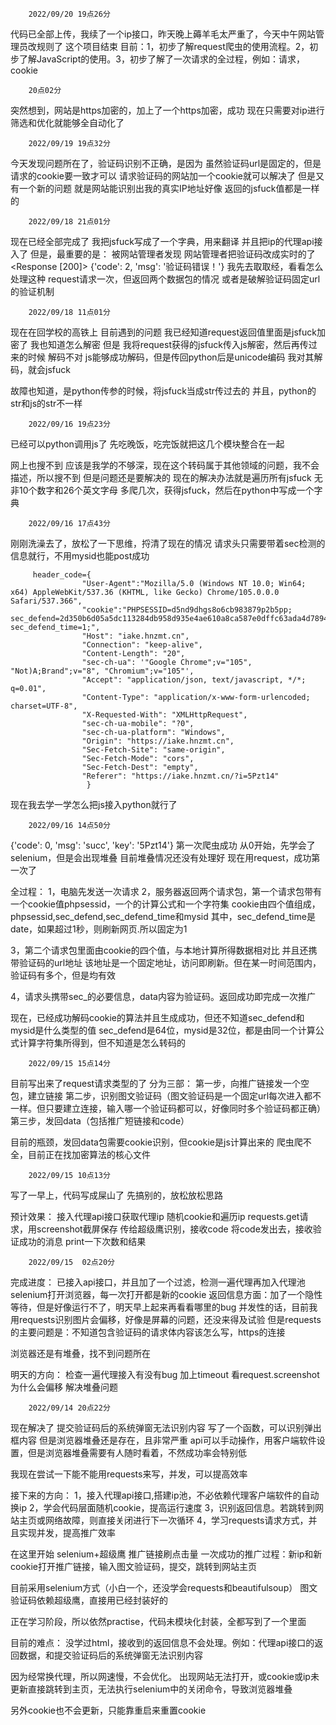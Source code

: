         2022/09/20 19点26分
 代码已全部上传，我续了一个ip接口，昨天晚上薅羊毛太严重了，今天中午网站管理员改规则了
 这个项目结束
 目前：1，初步了解request爬虫的使用流程。2，初步了解JavaScript的使用。3，初步了解了一次请求的全过程，例如：请求，cookie
        
        20点02分
突然想到，网站是https加密的，加上了一个https加密，成功
现在只需要对ip进行筛选和优化就能够全自动化了

        2022/09/19 19点32分
今天发现问题所在了，验证码识别不正确，是因为
虽然验证码url是固定的，但是请求的cookie要一致才可以
请求验证码的网站加一个cookie就可以解决了
但是又有一个新的问题
就是网站能识别出我的真实IP地址好像
返回的jsfuck值都是一样的

        2022/09/18 21点01分
现在已经全部完成了
我把jsfuck写成了一个字典，用来翻译
并且把ip的代理api接入了
但是，最重要的是：
被网站管理者发现
网站管理者把验证码改成实时的了
<Response [200]>
{'code': 2, 'msg': '验证码错误！'}
我先去取取经，看看怎么处理这种 request请求一次，但返回两个数据包的情况
或者是破解验证码固定url的验证机制


        2022/09/18 11点01分
现在在回学校的高铁上
目前遇到的问题
我已经知道request返回值里面是jsfuck加密了
我也知道怎么解密
但是
我将request获得的jsfuck传入js解密，然后再传过来的时候
解码不对
js能够成功解码，但是传回python后是unicode编码
我对其解码，就会jsfuck

故障也知道，是python传参的时候，将jsfuck当成str传过去的
并且，python的str和js的str不一样

        2022/09/16 19点23分
已经可以python调用js了
先吃晚饭，吃完饭就把这几个模块整合在一起


网上也搜不到
应该是我学的不够深，现在这个转码属于其他领域的问题，我不会描述，所以搜不到
但是问题还是要解决的
现在的解决办法就是遍历所有jsfuck
无非10个数字和26个英文字母
多爬几次，获得jsfuck，然后在python中写成一个字典




        2022/09/16 17点43分
刚刚洗澡去了，放松了一下思维，捋清了现在的情况
请求头只需要带着sec检测的信息就行，不用mysid也能post成功

         header_code={
                    "User-Agent":"Mozilla/5.0 (Windows NT 10.0; Win64; x64) AppleWebKit/537.36 (KHTML, like Gecko) Chrome/105.0.0.0 Safari/537.366",
                    "cookie":"PHPSESSID=d5nd9dhgs8o6cb983879p2b5pp; sec_defend=2d350b6d05a5dc113284db958d935e4ae610a8ca587e0dffc63ada4d7894b23f; sec_defend_time=1;",
                    "Host": "iake.hnzmt.cn",
                    "Connection": "keep-alive",
                    "Content-Length": "20",
                    "sec-ch-ua": '"Google Chrome";v="105", "Not)A;Brand";v="8", "Chromium";v="105"',
                    "Accept": "application/json, text/javascript, */*; q=0.01",
                    "Content-Type": "application/x-www-form-urlencoded; charset=UTF-8",
                    "X-Requested-With": "XMLHttpRequest",
                    "sec-ch-ua-mobile": "?0",
                    "sec-ch-ua-platform": "Windows",
                    "Origin": "https://iake.hnzmt.cn",
                    "Sec-Fetch-Site": "same-origin",
                    "Sec-Fetch-Mode": "cors",
                    "Sec-Fetch-Dest": "empty",
                    "Referer": "https://iake.hnzmt.cn/?i=5Pzt14"
                     }

现在我去学一学怎么把js接入python就行了



        2022/09/16 14点50分
{'code': 0, 'msg': 'succ', 'key': '5Pzt14'}
第一次爬虫成功
从0开始，先学会了selenium，但是会出现堆叠
目前堆叠情况还没有处理好
现在用request，成功第一次了

全过程：
1，电脑先发送一次请求
2，服务器返回两个请求包，第一个请求包带有一个cookie值phpsessid，一个的计算公式和一个字符集
    cookie由四个值组成，phpsessid,sec_defend,sec_defend_time和mysid
    其中，sec_defend_time是date，如果超过1秒，则刷新网页.所以固定为1
    
3，第二个请求包里面由cookie的四个值，与本地计算所得数据相对比
    并且还携带验证码的url地址
    该地址是一个固定地址，访问即刷新。但在某一时间范围内，验证码有多个，但是均有效

4，请求头携带sec_的必要信息，data内容为验证码。返回成功即完成一次推广


现在，已经成功解码cookie的算法并且生成成功，但还不知道sec_defend和mysid是什么类型的值
sec_defend是64位，mysid是32位，都是由同一个计算公式计算字符集所得到，但不知道是怎么转码的



        2022/09/15 15点14分
目前写出来了request请求类型的了
分为三部：
第一步，向推广链接发一个空包，建立链接
第二步，识别图文验证码（图文验证码是一个固定url每次进入都不一样。但只要建立连接，输入哪一个验证码都可以，好像同时多个验证码都正确）
第三步，发回data（包括推广短链接和code）

目前的瓶颈，发回data包需要cookie识别，但cookie是js计算出来的
爬虫爬不全，目前正在找加密算法的核心文件


        2022/09/15 10点13分
写了一早上，代码写成屎山了
先搞别的，放松放松思路

预计效果：
接入代理api接口获取代理ip
随机cookie和遍历ip
requests.get请求，用screenshot截屏保存
传给超级鹰识别，接收code
将code发出去，接收验证成功的消息
print一下次数和结果

        2022/09/15  02点20分
完成进度：
已接入api接口，并且加了一个过滤，检测一遍代理再加入代理池
selenium打开浏览器，每一次打开都是新的cookie
返回信息方面：加了一个隐性等待，但是好像运行不了，明天早上起来再看看哪里的bug
并发性的话，目前我用requests识别图片会偏移，好像是屏幕的问题，还没来得及试验
但是requests的主要问题是：不知道包含验证码的请求体内容该怎么写，https的连接

浏览器还是有堆叠，找不到问题所在

明天的方向：
检查一遍代理接入有没有bug
加上timeout
看request.screenshot为什么会偏移
解决堆叠问题


        2022/09/14 20点22分
现在解决了 提交验证码后的系统弹窗无法识别内容
写了一个函数，可以识别弹出框内容
但是浏览器堆叠还是存在，且非常严重
api可以手动操作，用客户端软件设置，但是浏览器堆叠需要有人随时看着，不然成功率会特别低


我现在尝试一下能不能用requests来写，并发，可以提高效率



接下来的方向：
1，接入代理api接口,搭建ip池，不必依赖代理客户端软件的自动换ip
2，学会代码层面随机cookie，提高运行速度
3，识别返回信息。若跳转到网站主页或网络故障，则直接关闭进行下一次循环
4，学习requests请求方式，并且实现并发，提高推广效率


在这里开始
selenium+超级鹰
推广链接刷点击量
一次成功的推广过程：新ip和新cookie打开推广链接，输入图文验证码，提交，跳转到网站主页

目前采用selenium方式（小白一个，还没学会requests和beautifulsoup）
图文验证码依赖超级鹰，直接用已经封装好的

正在学习阶段，所以依然practise，代码未模块化封装，全都写到了一个里面

目前的难点：
没学过html，接收到的返回信息不会处理。例如：代理api接口的返回数据，和提交验证码后的系统弹窗无法识别内容

因为经常换代理，所以网速慢，不会优化。
出现网站无法打开，或cookie或ip未更新直接跳转到主页，无法执行selenium中的关闭命令，导致浏览器堆叠

另外cookie也不会更新，只能靠重启来重置cookie














